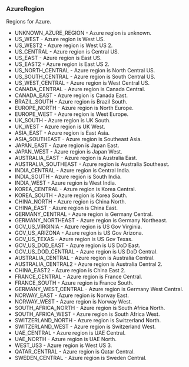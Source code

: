 ### AzureRegion
Regions for Azure.

- UNKNOWN_AZURE_REGION - Azure region is unknown.
- US_WEST - Azure region is West US.
- US_WEST2 - Azure region is West US 2.
- US_CENTRAL - Azure region is Central US.
- US_EAST - Azure region is East US.
- US_EAST2 - Azure region is East US 2.
- US_NORTH_CENTRAL - Azure region is North Central US.
- US_SOUTH_CENTRAL - Azure region is South Central US.
- US_WEST_CENTRAL - Azure region is West Central US.
- CANADA_CENTRAL - Azure region is Canada Central.
- CANADA_EAST - Azure region is Canada East.
- BRAZIL_SOUTH - Azure region is Brazil South.
- EUROPE_NORTH - Azure region is North Europe.
- EUROPE_WEST - Azure region is West Europe.
- UK_SOUTH - Azure region is UK South.
- UK_WEST - Azure region is UK West.
- ASIA_EAST - Azure region is East Asia.
- ASIA_SOUTHEAST - Azure region is Southeast Asia.
- JAPAN_EAST - Azure region is Japan East.
- JAPAN_WEST - Azure region is Japan West.
- AUSTRALIA_EAST - Azure region is Australia East.
- AUSTRALIA_SOUTHEAST - Azure region is Australia Southeast.
- INDIA_CENTRAL - Azure region is Central India.
- INDIA_SOUTH - Azure region is South India.
- INDIA_WEST - Azure region is West India.
- KOREA_CENTRAL - Azure region is Korea Central.
- KOREA_SOUTH - Azure region is Korea South.
- CHINA_NORTH - Azure region is China North.
- CHINA_EAST - Azure region is China East.
- GERMANY_CENTRAL - Azure region is Germany Central.
- GERMANY_NORTHEAST - Azure region is Germany Northeast.
- GOV_US_VIRGINIA - Azure region is US Gov Virginia.
- GOV_US_ARIZONA - Azure region is US Gov Arizona.
- GOV_US_TEXAS - Azure region is US Gov Texas.
- GOV_US_DOD_EAST - Azure region is US DoD East.
- GOV_US_DOD_CENTRAL - Azure region is US DoD Central.
- AUSTRALIA_CENTRAL - Azure region is Australia Central.
- AUSTRALIA_CENTRAL2 - Azure region is Australia Central 2.
- CHINA_EAST2 - Azure region is China East 2.
- FRANCE_CENTRAL - Azure region is France Central.
- FRANCE_SOUTH - Azure region is France South.
- GERMANY_WEST_CENTRAL - Azure region is Germany West Central.
- NORWAY_EAST - Azure region is Norway East.
- NORWAY_WEST - Azure region is Norway West.
- SOUTH_AFRICA_NORTH - Azure region is South Africa North.
- SOUTH_AFRICA_WEST - Azure region is South Africa West.
- SWITZERLAND_NORTH - Azure region is Switzerland North.
- SWITZERLAND_WEST - Azure region is Switzerland West.
- UAE_CENTRAL - Azure region is UAE Central.
- UAE_NORTH - Azure region is UAE North.
- WEST_US3 - Azure region is West US 3.
- QATAR_CENTRAL - Azure region is Qatar Central.
- SWEDEN_CENTRAL - Azure region is Sweden Central.
